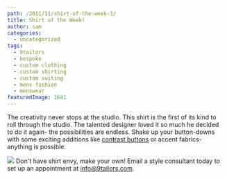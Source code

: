 ```yaml
---
path: /2011/11/shirt-of-the-week-3/
title: Shirt of the Week!
author: sam
categories: 
  - uncategorized
tags: 
  - 9tailors
  - bespoke
  - custom clothing
  - custom shirting
  - custom suiting
  - mens fashion
  - menswear
featuredImage: 1641
---
```

The creativity never stops at the studio. This shirt is the first of its kind to roll through the studio. The talented designer loved it so much he decided to do it again- the possibilities are endless. Shake up your button-downs with some exciting additions like [contrast buttons](http://9tailors.blogspot.com/2011/10/shirt-of-week.html) or accent fabrics- anything is possible.

[![](http://4.bp.blogspot.com/-gEa1Jt4XezY/TsP5sTU5w0I/AAAAAAAAA-g/V4zxXgEZVX8/s400/elbowpatches.jpg)](http://4.bp.blogspot.com/-gEa1Jt4XezY/TsP5sTU5w0I/AAAAAAAAA-g/V4zxXgEZVX8/s1600/elbowpatches.jpg) Don't have shirt envy, make your own! Email a style consultant today to set up an appointment at [info@9tailors.com](http://9tailors.blogspot.com/info@9tailors.com).